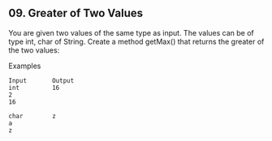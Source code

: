 ## 09. Greater of Two Values

You are given two values of the same type as input. The values can be of type int, char of String. Create a method getMax() that returns the greater of the two values: 

Examples

```
Input	    Output
int         16
2
16	

char        z
a
z	
```
